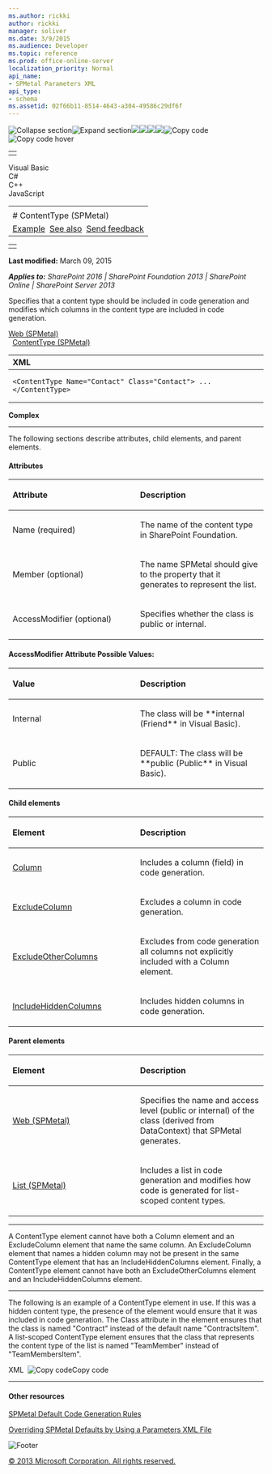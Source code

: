 ```yaml
---
ms.author: rickki
author: rickki
manager: soliver
ms.date: 3/9/2015
ms.audience: Developer
ms.topic: reference
ms.prod: office-online-server
localization_priority: Normal
api_name:
- SPMetal Parameters XML
api_type:
- schema
ms.assetid: 02f66b11-8514-4643-a304-49586c29df6f
---
```


![Collapse
section](../icons/collapse_all.gif "Collapse section")![Expand
section](../icons/expand_all.gif "Expand section")![](../icons/collapse_all.gif)![](../icons/expand_all.gif)![](../icons/dropdown.gif)![](../icons/dropdownHover.gif)![Copy
code](../icons/copycode.gif "Copy code")![Copy code
hover](../icons/copycodeHighlight.gif "Copy code hover")
<table>
<tbody>
<tr class="odd">
<td align="left"></td>
</tr>
</tbody>
</table>

Visual Basic  
C\#  
C++  
JavaScript  

<table>
<tbody>
<tr class="odd">
<td align="left"><span id="runningHeaderText"></span></td>
</tr>
<tr class="even">
<td align="left"># ContentType (SPMetal)</td>
</tr>
<tr class="odd">
<td align="left"><a href="#exampleToggle">Example</a>  <a href="#seeAlsoToggle">See also</a>  <span id="headfeedbackarea" class="feedbackhead"><a href="javascript:SubmitFeedback(&#39;docthis@Microsoft.com&#39;,&#39;&#39;,&#39;&#39;,&#39;&#39;,&#39;1.0.18082.1225&#39;,&#39;%0\dThank%20you%20for%20your%20feedback.%20The%20developer%20writing%20teams%20use%20your%20feedback%20to%20improve%20documentation.%20While%20we%20are%20reviewing%20your%20feedback,%20we%20may%20send%20you%20e-mail%20to%20ask%20for%20clarification%20or%20feedback%20on%20a%20solution.%20We%20do%20not%20use%20your%20e-mail%20address%20for%20any%20other%20purpose%20and%20we%20delete%20it%20after%20we%20finish%20our%20review.%0\AFor%20further%20information%20about%20the%20privacy%20policies%20of%20Microsoft,%20please%20see%20http://privacy.microsoft.com/en-us/default.aspx.%0\A%0\d&#39;,&#39;Customer%20feedback&#39;);">Send feedback</a></span></td>
</tr>
</tbody>
</table>

<table>
<colgroup>
<col width="100%" />
</colgroup>
<tbody>
<tr class="odd">
<td align="left"></td>
</tr>
</tbody>
</table>

**Last modified:** March 09, 2015

***Applies to:** SharePoint 2016 | SharePoint Foundation 2013 |
SharePoint Online | SharePoint Server 2013*

Specifies that a content type should be included in code generation and
modifies which columns in the content type are included in code
generation.

<span sdata="link">[Web
(SPMetal)](web-spmetal.htm)</span>  
  <span sdata="link">[ContentType
(SPMetal)](contenttype-spmetal.htm)</span>  
<span codelanguage="xmlLang"></span>
<table>
<colgroup>
<col width="100%" />
</colgroup>
<thead>
<tr class="header">
<th align="left">XML</th>
</tr>
</thead>
<tbody>
<tr class="odd">
<td align="left"><pre><code>&lt;ContentType Name=&quot;Contact&quot; Class=&quot;Contact&quot;&gt; ... &lt;/ContentType&gt;</code></pre></td>
</tr>
</tbody>
</table>

**Complex**


--------------------------------------------------------------------------------------------------------------------------------------------------------------------------------------------------------------------------------------

The following sections describe attributes, child elements, and parent
elements.

#### Attributes

<table>
<colgroup>
<col width="50%" />
<col width="50%" />
</colgroup>
<thead>
<tr class="header">
<th align="left"><p>Attribute</p></th>
<th align="left"><p>Description</p></th>
</tr>
</thead>
<tbody>
<tr class="odd">
<td align="left"><p>Name (required)</p></td>
<td align="left"><p>The name of the content type in SharePoint Foundation.</p></td>
</tr>
<tr class="even">
<td align="left"><p>Member (optional)</p></td>
<td align="left"><p>The name SPMetal should give to the property that it generates to represent the list.</p></td>
</tr>
<tr class="odd">
<td align="left"><p>AccessModifier (optional)</p></td>
<td align="left"><p>Specifies whether the class is public or internal.</p></td>
</tr>
</tbody>
</table>

#### AccessModifier Attribute Possible Values:

<table>
<colgroup>
<col width="50%" />
<col width="50%" />
</colgroup>
<thead>
<tr class="header">
<th align="left"><p>Value</p></th>
<th align="left"><p>Description</p></th>
</tr>
</thead>
<tbody>
<tr class="odd">
<td align="left"><p>Internal</p></td>
<td align="left"><p>The class will be **internal</span> (<span class="keyword">Friend** in Visual Basic).</p></td>
</tr>
<tr class="even">
<td align="left"><p>Public</p></td>
<td align="left"><p>DEFAULT: The class will be **public</span> (<span class="keyword">Public** in Visual Basic).</p></td>
</tr>
</tbody>
</table>

#### Child elements

<table>
<colgroup>
<col width="50%" />
<col width="50%" />
</colgroup>
<thead>
<tr class="header">
<th align="left"><p>Element</p></th>
<th align="left"><p>Description</p></th>
</tr>
</thead>
<tbody>
<tr class="odd">
<td align="left"><p><a href="column-spmetal.htm">Column</a></p></td>
<td align="left"><p>Includes a column (field) in code generation.</p></td>
</tr>
<tr class="even">
<td align="left"><p><a href="excludecolumn-spmetal.htm">ExcludeColumn</a></p></td>
<td align="left"><p>Excludes a column in code generation.</p></td>
</tr>
<tr class="odd">
<td align="left"><p><a href="excludeothercolumns-spmetal.htm">ExcludeOtherColumns</a></p></td>
<td align="left"><p>Excludes from code generation all columns not explicitly included with a Column element.</p></td>
</tr>
<tr class="even">
<td align="left"><p><a href="includehiddencolumns-spmetal.htm">IncludeHiddenColumns</a></p></td>
<td align="left"><p>Includes hidden columns in code generation.</p></td>
</tr>
</tbody>
</table>

#### Parent elements

<table>
<colgroup>
<col width="50%" />
<col width="50%" />
</colgroup>
<thead>
<tr class="header">
<th align="left"><p>Element</p></th>
<th align="left"><p>Description</p></th>
</tr>
</thead>
<tbody>
<tr class="odd">
<td align="left"><p><span sdata="link"><a href="web-spmetal.htm">Web (SPMetal)</a></span></p></td>
<td align="left"><p>Specifies the name and access level (public or internal) of the class (derived from <span sdata="cer" target="T:Microsoft.SharePoint.Linq.DataContext"><span class="nolink">DataContext</span></span>) that SPMetal generates.</p></td>
</tr>
<tr class="even">
<td align="left"><p><span sdata="link"><a href="list-spmetal.htm">List (SPMetal)</a></span></p></td>
<td align="left"><p>Includes a list in code generation and modifies how code is generated for list-scoped content types.</p></td>
</tr>
</tbody>
</table>


------------------------------------------------------------------------------------------------------------------------------------------------------------------------------------------

A ContentType element cannot have both a Column element and an
ExcludeColumn element that name the same column. An ExcludeColumn
element that names a hidden column may not be present in the same
ContentType element that has an IncludeHiddenColumns element. Finally, a
ContentType element cannot have both an ExcludeOtherColumns element and
an IncludeHiddenColumns element.


------------------------------------------------------------------------------------------------------------------------------------------------------------------------------------------

The following is an example of a ContentType element in use. If this was
a hidden content type, the presence of the element would ensure that it
was included in code generation. The Class attribute in the element
ensures that the class is named "Contract" instead of the default name
"ContractsItem". A list-scoped ContentType element ensures that the
class that represents the content type of the list is named "TeamMember"
instead of "TeamMembersItem".

<span codelanguage="xmlLang"></span>
XML 
<span class="copyCode" onclick="CopyCode(this)"
onkeypress="CopyCode_CheckKey(this, event)"
onmouseover="ChangeCopyCodeIcon(this)"
onmouseout="ChangeCopyCodeIcon(this)" tabindex="0">![Copy
code](../icons/copycode.gif "Copy code")Copy code</span>
    <?xml version="1.0" encoding="utf-8"?>
    <Web AccessModifier="Internal" xmlns="http://schemas.microsoft.com/SharePoint/2009/spmetal">
      <ContentType Name="Contact" Class="Contact">
        <Column Name="ContId" Member="ContactId" />
        <Column Name="ContactName" Member="ContactName1" />
        <Column Name="Category" Member="Cat" Type="String"/>
        <ExcludeColumn Name="HomeTelephone" />
      </ContentType>
      <ExcludeContentType Name="Order"/>
      <List Name="Team Members">
        <ContentType Name="Item" Class="TeamMember" />
      </List>
    </Web>


-------------------------------------------------------------------------------------------------------------------------------------------------------------------------------------------

#### Other resources

[SPMetal Default Code Generation
Rules](http://msdn.microsoft.com/library/873ac65e-425e-40f3-9ef6-753d3cda1436(Office.15).aspx)

[Overriding SPMetal Defaults by Using a Parameters XML
File](http://msdn.microsoft.com/library/209359b2-bd46-47b6-837d-3c0c2005cb19(Office.15).aspx)

![Footer](../icons/footer.gif "Footer")

[© 2013 Microsoft Corporation. All rights
reserved.](office-2013-documentation-copyright-notice.htm)



